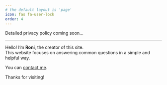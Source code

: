 ```yaml
---
# the default layout is 'page'
icon: fas fa-user-lock
order: 4
---
```


Detailed privacy policy coming soon...<hr>
Hello! I’m **Roni**, the creator of this site.  
This website focuses on answering common questions in a simple and helpful way.


You can [contact me](mailto:roniui.github.io@gmail.com).

Thanks for visiting!
